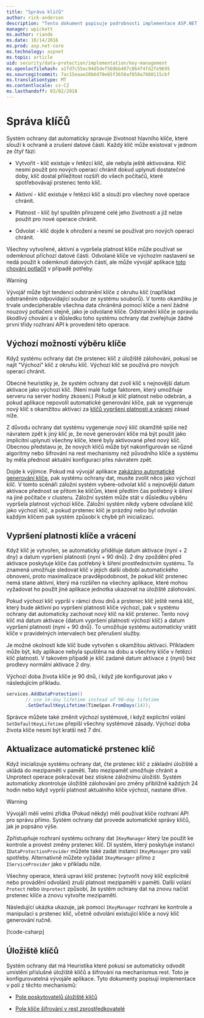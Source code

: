 ```yaml
---
title: "Správa klíčů"
author: rick-anderson
description: "Tento dokument popisuje podrobnosti implementace ASP.NET Core data protection klíče rozhraní API pro správu."
manager: wpickett
ms.author: riande
ms.date: 10/14/2016
ms.prod: asp.net-core
ms.technology: aspnet
ms.topic: article
uid: security/data-protection/implementation/key-management
ms.openlocfilehash: a1fd7c55ec94d5def569bb407c064f4fd2fe9695
ms.sourcegitcommit: 7ac15eaae20b6d70e65f3650af050a7880115cbf
ms.translationtype: MT
ms.contentlocale: cs-CZ
ms.lasthandoff: 03/02/2018
---
```

# <a name="key-management"></a>Správa klíčů

<a name="data-protection-implementation-key-management"></a>

Systém ochrany dat automaticky spravuje životnost hlavního klíče, které slouží k ochraně a zrušení datové části. Každý klíč může existovat v jednom ze čtyř fází:

* Vytvořit - klíč existuje v řetězci klíč, ale nebyla ještě aktivována. Klíč nesmí použít pro nových operací chránit dokud uplynutí dostatečné doby, klíč dostal příležitost rozšíří do všech počítačů, které spotřebovávají prstenec tento klíč.

* Aktivní - klíč existuje v řetězci klíč a slouží pro všechny nové operace chránit.

* Platnost - klíč byl spuštěn přirozené celé jeho životnosti a již nelze použít pro nové operace chránit.

* Odvolat - klíč dojde k ohrožení a nesmí se používat pro nových operací chránit.

Všechny vytvořené, aktivní a vypršela platnost klíče může používat se odemknout příchozí datové části. Odvolané klíče ve výchozím nastavení se nedá použít k odemknutí datových částí, ale může vývojář aplikace [toto chování potlačit](../consumer-apis/dangerous-unprotect.md#data-protection-consumer-apis-dangerous-unprotect) v případě potřeby.

>[!WARNING]
> Vývojář může být tendenci odstranění klíče z okruhu klíč (například odstraněním odpovídající soubor ze systému souborů). V tomto okamžiku je trvale undecipherable všechna data chráněná pomocí klíče a není žádné nouzový potlačení stejně, jako je odvolané klíče. Odstranění klíče je opravdu škodlivý chování a v důsledku toho systému ochrany dat zveřejňuje žádné první třídy rozhraní API k provedení této operace.

## <a name="default-key-selection"></a>Výchozí možností výběru klíče

Když systému ochrany dat čte prstenec klíč z úložiště zálohování, pokusí se najít "Výchozí" klíč z okruhu klíč. Výchozí klíč se používá pro nových operací chránit.

Obecné heuristiky je, že systém ochrany dat zvolí klíč s nejnovější datum aktivace jako výchozí klíč. (Není malé fudge faktorem, který umožňuje serveru na server hodiny zkosení.) Pokud je klíč platnost nebo odebrán, a pokud aplikace nepovolil automatické generování klíče, pak se vygeneruje nový klíč s okamžitou aktivaci za [klíčů vypršení platnosti a vrácení](xref:security/data-protection/implementation/key-management#data-protection-implementation-key-management-expiration) zásad níže.

Z důvodu ochrany dat systému vygeneruje nový klíč okamžitě spíše než návratem zpět k jiný klíč je, že nové generování klíče má být použit jako implicitní uplynutí všechny klíče, které byly aktivované před nový klíč. Obecnou představu je, že nových klíčů může být nakonfigurován se různé algoritmy nebo šifrování na rest mechanismy než původního klíče a systému by měla přednost aktuální konfiguraci přes návratem zpět.

Dojde k výjimce. Pokud má vývojář aplikace [zakázáno automatické generování klíče](xref:security/data-protection/configuration/overview#disableautomatickeygeneration), pak systému ochrany dat, musíte zvolit něco jako výchozí klíč. V tomto scénáři záložní systém vybere-odvolat klíč s nejnovější datum aktivace přednost se přitom ke klíčům, které předtím čas potřebný k šíření na jiné počítače v clusteru. Záložní systém může stát v důsledku výběru vypršela platnost výchozí klíče. Záložní systém nikdy vybere odvolané klíč jako výchozí klíč, a pokud prstenec klíč je prázdný nebo byl odvolán každým klíčem pak systém způsobí k chybě při inicializaci.

<a name="data-protection-implementation-key-management-expiration"></a>

## <a name="key-expiration-and-rolling"></a>Vypršení platnosti klíče a vrácení

Když klíč je vytvořen, se automaticky přiděluje datum aktivace {nyní + 2 dny} a datum vypršení platnosti {nyní + 90 dnů}. 2 dny zpoždění před aktivace poskytuje klíče čas potřebný k šíření prostřednictvím systému. To znamená umožňuje sledovat klíč v jejich další období automatického obnovení, proto maximalizace pravděpodobnost, že pokud klíč prstenec nemá stane aktivní, který má rozšířen na všechny aplikace, které mohou vyžadovat ho použít jiné aplikace jednotka ukazovat na úložiště zálohování.

Pokud výchozí klíč vyprší v rámci dvou dnů a prstenec klíč ještě nemá klíč, který bude aktivní po vypršení platnosti klíče výchozí, pak v systému ochrany dat automaticky zachovat nový klíč na klíč prstenec. Tento nový klíč má datum aktivace {datum vypršení platnosti výchozí klíč} a datum vypršení platnosti {nyní + 90 dnů}. To umožňuje systému automaticky vrátit klíče v pravidelných intervalech bez přerušení služby.

Je možné okolností kde klíč bude vytvořen s okamžitou aktivaci. Příkladem může být, kdy aplikace nebyla spuštěna na dobu a všechny klíče v řetězci klíč platnosti. V takovém případě je klíč zadané datum aktivace z {nyní} bez prodlevy normální aktivace 2 dny.

Výchozí doba života klíče je 90 dnů, i když jde konfigurovat jako v následujícím příkladu.

```csharp
services.AddDataProtection()
       // use 14-day lifetime instead of 90-day lifetime
       .SetDefaultKeyLifetime(TimeSpan.FromDays(14));
```

Správce můžete také změnit výchozí systémové, i když explicitní volání `SetDefaultKeyLifetime` přepíší všechny systémové zásady. Výchozí doba života klíče nesmí být kratší než 7 dní.

## <a name="automatic-key-ring-refresh"></a>Aktualizace automatické prstenec klíč

Když inicializuje systému ochrany dat, čte prstenec klíč z základní úložiště a ukládá do mezipaměti v paměti. Tato mezipaměť umožňuje chránit a Unprotect operace pokračovat bez stiskne záložnímu úložišti. Systém automaticky zkontroluje úložiště zálohování pro změny přibližně každých 24 hodin nebo když vyprší platnost aktuálního klíče výchozí, nastane dříve.

>[!WARNING]
> Vývojáři měli velmi zřídka (Pokud někdy) měli používat klíče rozhraní API pro správu přímo. Systém ochrany dat provede automatické správy klíčů, jak je popsáno výše.

Zpřístupňuje rozhraní systému ochrany dat `IKeyManager` který lze použít ke kontrole a provést změny prstenec klíč. DI systém, který poskytuje instanci `IDataProtectionProvider` můžete také zadat instanci `IKeyManager` pro vaší spotřeby. Alternativně můžete vyžádat `IKeyManager` přímo z `IServiceProvider` jako v příkladu níže.

Všechny operace, která upraví klíč prstenec (vytvořit nový klíč explicitně nebo provádění odvolání) zruší platnost mezipaměti v paměti. Další volání `Protect` nebo `Unprotect` způsobí, že systém ochrany dat na znovu načíst prstenec klíče a znovu vytvořte mezipaměti.

Následující ukázka ukazuje, jak pomocí `IKeyManager` rozhraní ke kontrole a manipulaci s prstenec klíč, včetně odvolání existující klíče a nový klíč generování ručně.

[!code-csharp[](key-management/samples/key-management.cs)]

## <a name="key-storage"></a>Úložiště klíčů

Systém ochrany dat má Heuristika které pokusí se automaticky odvodit umístění příslušné úložiště klíčů a šifrování na mechanismus rest. Toto je konfigurovatelná vývojáře aplikace. Tyto dokumenty popisují implementace v poli z těchto mechanismů:

* [Pole poskytovatelů úložiště klíčů](key-storage-providers.md#data-protection-implementation-key-storage-providers)

* [Pole klíče šifrování v rest zprostředkovatelé](key-encryption-at-rest.md#data-protection-implementation-key-encryption-at-rest-providers)
